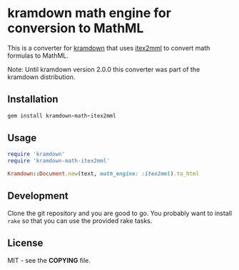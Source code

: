 # kramdown math engine for conversion to MathML

This is a converter for [kramdown](https://kramdown.gettalong.org) that uses
[itex2mml](https://golem.ph.utexas.edu/~distler/blog/itex2MML.html) to convert
math formulas to MathML.

Note: Until kramdown version 2.0.0 this converter was part of the kramdown
distribution.


## Installation

~~~ruby
gem install kramdown-math-itex2mml
~~~


## Usage

~~~ruby
require 'kramdown'
require 'kramdown-math-itex2mml'

Kramdown::Document.new(text, math_engine: :itex2mml).to_html
~~~


## Development

Clone the git repository and you are good to go. You probably want to install
`rake` so that you can use the provided rake tasks.


## License

MIT - see the **COPYING** file.
